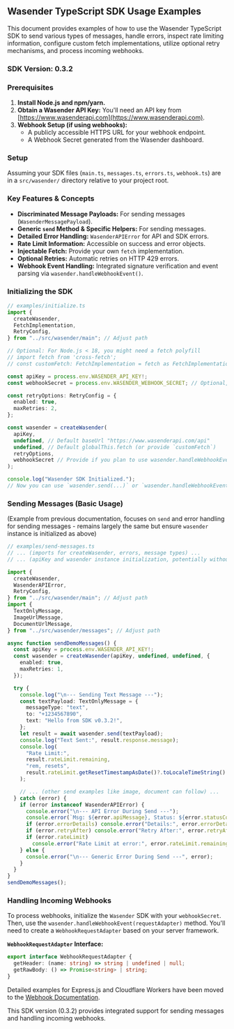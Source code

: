 ## Wasender TypeScript SDK Usage Examples

This document provides examples of how to use the Wasender TypeScript SDK to send various types of messages, handle errors, inspect rate limiting information, configure custom fetch implementations, utilize optional retry mechanisms, and process incoming webhooks.

### SDK Version: 0.3.2

### Prerequisites

1.  **Install Node.js and npm/yarn.**
2.  **Obtain a Wasender API Key:** You'll need an API key from [https://www.wasenderapi.com](https://www.wasenderapi.com).
3.  **Webhook Setup (if using webhooks):**
    - A publicly accessible HTTPS URL for your webhook endpoint.
    - A Webhook Secret generated from the Wasender dashboard.

### Setup

Assuming your SDK files (`main.ts`, `messages.ts`, `errors.ts`, `webhook.ts`) are in a `src/wasender/` directory relative to your project root.

### Key Features & Concepts

- **Discriminated Message Payloads:** For sending messages (`WasenderMessagePayload`).
- **Generic `send` Method & Specific Helpers:** For sending messages.
- **Detailed Error Handling:** `WasenderAPIError` for API and SDK errors.
- **Rate Limit Information:** Accessible on success and error objects.
- **Injectable Fetch:** Provide your own `fetch` implementation.
- **Optional Retries:** Automatic retries on HTTP 429 errors.
- **Webhook Event Handling:** Integrated signature verification and event parsing via `wasender.handleWebhookEvent()`.

### Initializing the SDK

```typescript
// examples/initialize.ts
import {
  createWasender,
  FetchImplementation,
  RetryConfig,
} from "../src/wasender/main"; // Adjust path

// Optional: For Node.js < 18, you might need a fetch polyfill
// import fetch from 'cross-fetch';
// const customFetch: FetchImplementation = fetch as FetchImplementation;

const apiKey = process.env.WASENDER_API_KEY!;
const webhookSecret = process.env.WASENDER_WEBHOOK_SECRET; // Optional, for handling webhooks

const retryOptions: RetryConfig = {
  enabled: true,
  maxRetries: 2,
};

const wasender = createWasender(
  apiKey,
  undefined, // Default baseUrl "https://www.wasenderapi.com/api"
  undefined, // Default globalThis.fetch (or provide `customFetch`)
  retryOptions,
  webhookSecret // Provide if you plan to use wasender.handleWebhookEvent()
);

console.log("Wasender SDK Initialized.");
// Now you can use `wasender.send(...)` or `wasender.handleWebhookEvent(...)`
```

### Sending Messages (Basic Usage)

(Example from previous documentation, focuses on `send` and error handling for sending messages - remains largely the same but ensure `wasender` instance is initialized as above)

```typescript
// examples/send-messages.ts
// ... (imports for createWasender, errors, message types) ...
// ... (apiKey and wasender instance initialization, potentially without webhookSecret if only sending) ...

import {
  createWasender,
  WasenderAPIError,
  RetryConfig,
} from "../src/wasender/main"; // Adjust path
import {
  TextOnlyMessage,
  ImageUrlMessage,
  DocumentUrlMessage,
} from "../src/wasender/messages"; // Adjust path

async function sendDemoMessages() {
  const apiKey = process.env.WASENDER_API_KEY!;
  const wasender = createWasender(apiKey, undefined, undefined, {
    enabled: true,
    maxRetries: 1,
  });

  try {
    console.log("\n--- Sending Text Message ---");
    const textPayload: TextOnlyMessage = {
      messageType: "text",
      to: "+1234567890",
      text: "Hello from SDK v0.3.2!",
    };
    let result = await wasender.send(textPayload);
    console.log("Text Sent:", result.response.message);
    console.log(
      "Rate Limit:",
      result.rateLimit.remaining,
      "rem, resets",
      result.rateLimit.getResetTimestampAsDate()?.toLocaleTimeString()
    );

    // ... (other send examples like image, document can follow) ...
  } catch (error) {
    if (error instanceof WasenderAPIError) {
      console.error("\n--- API Error During Send ---");
      console.error(`Msg: ${error.apiMessage}, Status: ${error.statusCode}`);
      if (error.errorDetails) console.error("Details:", error.errorDetails);
      if (error.retryAfter) console.error("Retry After:", error.retryAfter);
      if (error.rateLimit)
        console.error("Rate Limit at error:", error.rateLimit.remaining);
    } else {
      console.error("\n--- Generic Error During Send ---", error);
    }
  }
}
sendDemoMessages();
```

### Handling Incoming Webhooks

To process webhooks, initialize the `Wasender` SDK with your `webhookSecret`. Then, use the `wasender.handleWebhookEvent(requestAdapter)` method. You'll need to create a `WebhookRequestAdapter` based on your server framework.

**`WebhookRequestAdapter` Interface:**

```typescript
export interface WebhookRequestAdapter {
  getHeader: (name: string) => string | undefined | null;
  getRawBody: () => Promise<string> | string;
}
```

Detailed examples for Express.js and Cloudflare Workers have been moved to the [Webhook Documentation](./docs/webhook.md#detailed-examples).

This SDK version (0.3.2) provides integrated support for sending messages and handling incoming webhooks.
